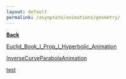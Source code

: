 ```yaml
---
layout: default
permalink: /asymptote/animations/geometry/
---
```


[**Back**](../)


[Euclid_Book_I_Prop_I_Hyperbolic_Animation](https://ryanmaguire.github.io/assets/Euclid_Book_I_Prop_I_Hyperbolic_Animation.gif)

[InverseCurveParabolaAnimation](https://ryanmaguire.github.io/assets/InverseCurveParabolaAnimation.gif)

[test](https://ryanmaguire.github.io/assets/test.gif)

